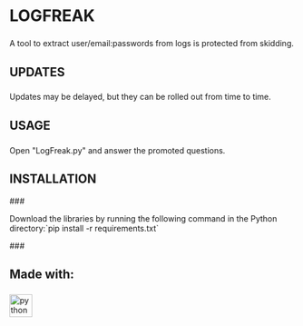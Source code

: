 <h1 align="left">LOGFREAK</h1>

###

<p align="left">A tool to extract user/email:passwords from logs is protected from skidding.</p>

###

<h2 align="left">UPDATES</h2>

###

<p align="left">Updates may be delayed, but they can be rolled out from time to time.</p>

###

<h2 align="left">USAGE</h2>

###

<p align="left">Open "LogFreak.py" and answer the promoted questions.</p>

###
<h2 align="left">INSTALLATION</h2>
###
<p align="left">Download the libraries by running the following command in the Python directory:`pip install -r requirements.txt`</p>
###
<h2 align="left">Made with:</h2>

###

<div align="left">
  <img src="https://cdn.jsdelivr.net/gh/devicons/devicon/icons/python/python-original.svg" height="40" alt="python logo"  />
</div>

###
